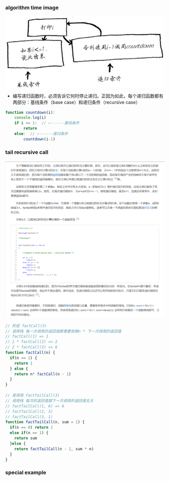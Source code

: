 ### algorithm time image

![Alt text](excursive_call.png)

- 编写递归函数时，必须告诉它何时停止递归。正因为如此，每个递归函数都有两部分：基线条件（base case）和递归条件（recursive case）
```javascript
function countdown(i):
	console.log(i)
	if i <= 1:  // ←------基线条件
		return
	else:  // ←------递归条件
		countdown(i-1)
```

### tail recursive call
![Alt text](tail_call.png)
```javascript
// 阶层 factCall(3)
// 调用栈 每一次调用的返回值都需要依赖n * 下一次调用的返回值
// factCall(1) => 1
// 1 * factCall(2) => 2
// 2 * factCall(3) => 6
function factCall(n) {
  if(n == 1) {
    return 1
  } else {
    return n* factCall(n - 1)
  }
}

// 尾调用 factTailCall(3)
// 调用栈 每次的返回值跟下一次调用的返回值无关
// factTailCall(1, 6) => 6
// factTailCall(2, 3)
// factTailCall(3, 1)
function factTailCall(n, sum = 1) {
  if(n == 0) return 1
  else if(n == 1) {
    return sum
  }else {
    return factTailCall(n - 1, sum * n)
  }
}
```
### special example


